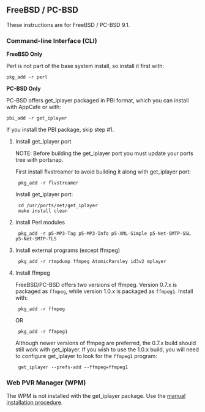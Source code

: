 ## FreeBSD / PC-BSD

These instructions are for FreeBSD / PC-BSD 9.1.

### Command-line Interface (CLI)

**FreeBSD Only** 

Perl is not part of the base system install, so install it first with:

	pkg_add -r perl

**PC-BSD Only** 

 PC-BSD offers get_iplayer packaged in PBI format, which you can install with AppCafe or with:

	pbi_add -r get_iplayer

If you install the PBI package, skip step #1.

1. Install get_iplayer port

	NOTE: Before building the get_iplayer port you must update your ports tree with portsnap.
	
	First install flvstreamer to avoid building it along with get_iplayer port:

		pkg_add -r flvstreamer

	Install get_iplayer port:

		cd /usr/ports/net/get_iplayer
		make install clean

2. Install Perl modules

		pkg_add -r p5-MP3-Tag p5-MP3-Info p5-XML-Simple p5-Net-SMTP-SSL p5-Net-SMTP-TLS

3. Install external programs (except ffmpeg)

		pkg_add -r rtmpdump ffmpeg AtomicParsley id3v2 mplayer

4. Install ffmpeg

	FreeBSD/PC-BSD offers two versions of ffmpeg.  Version 0.7.x is packaged as `ffmpeg`, while version 1.0.x is packaged as `ffmpeg1`.  Install with:

		pkg_add -r ffmpeg
	OR
		
		pkg_add -r ffmpeg1

	Although newer versions of ffmpeg are preferred, the 0.7.x build should still work with get_iplayer.  If you wish to use the 1.0.x build, you will need to configure get_iplayer to look for the `ffmpeg1` program:

		get_iplayer --prefs-add --ffmpeg=ffmpeg1


### Web PVR Manager (WPM)

The WPM is not installed with the get_iplayer package.  Use the [manual installation procedure](manual).

